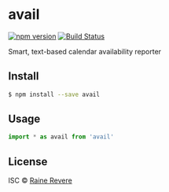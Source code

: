# avail
[![npm version](https://img.shields.io/npm/v/avail.svg)](https://npmjs.org/package/avail)
[![Build Status](https://travis-ci.org/raineorshine/avail.svg?branch=master)](https://travis-ci.org/raineorshine/avail)

Smart, text-based calendar availability reporter

## Install

```sh
$ npm install --save avail
```

## Usage

```js
import * as avail from 'avail'
```

## License

ISC © [Raine Revere](https://github.com/raineorshine)
